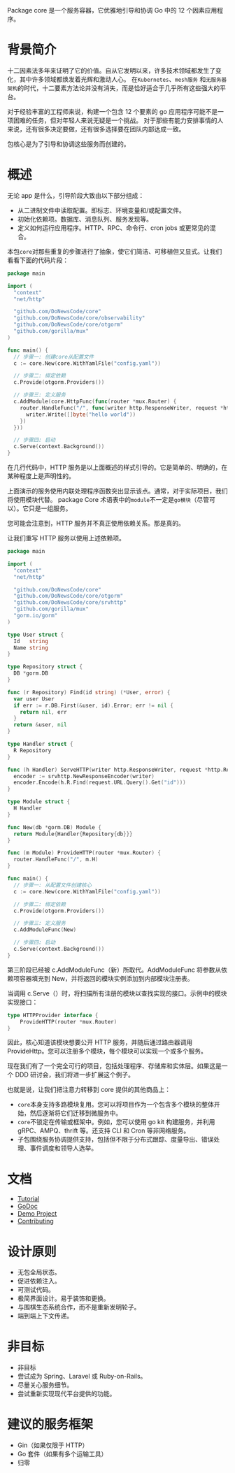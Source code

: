 Package core 是一个服务容器，它优雅地引导和协调 Go 中的 12 个因素应用程序。

# 背景简介

十二因素法多年来证明了它的价值。自从它发明以来，许多技术领域都发生了变化，其中许多领域都焕发着光辉和激动人心。
在`Kubernetes`、`mesh服务` 和`无服务器架构`的时代，十二要素方法论并没有消失，而是恰好适合于几乎所有这些强大的平台。

对于经验丰富的工程师来说，构建一个包含 12 个要素的 go 应用程序可能不是一项困难的任务，但对年轻人来说无疑是一个挑战。
对于那些有能力安排事情的人来说，还有很多决定要做，还有很多选择要在团队内部达成一致。

包核心是为了引导和协调这些服务而创建的。

# 概述

无论 app 是什么，引导阶段大致由以下部分组成：

- 从二进制文件中读取配置。即标志、环境变量和/或配置文件。
- 初始化依赖项。数据库、消息队列、服务发现等。
- 定义如何运行应用程序。HTTP、RPC、命令行、cron jobs 或更常见的混合。

本包`core`对那些重复的步骤进行了抽象，使它们简洁、可移植但又显式。让我们看看下面的代码片段：

```go
package main

import (
  "context"
  "net/http"

  "github.com/DoNewsCode/core"
  "github.com/DoNewsCode/core/observability"
  "github.com/DoNewsCode/core/otgorm"
  "github.com/gorilla/mux"
)

func main() {
  // 步骤一: 创建core从配置文件
  c := core.New(core.WithYamlFile("config.yaml"))

  // 步骤二: 绑定依赖
  c.Provide(otgorm.Providers())

  // 步骤三: 定义服务
  c.AddModule(core.HttpFunc(func(router *mux.Router) {
    router.HandleFunc("/", func(writer http.ResponseWriter, request *http.Request) {
      writer.Write([]byte("hello world"))
    })
  }))

  // 步骤四: 启动
  c.Serve(context.Background())
}
```

在几行代码中，HTTP 服务是以上面概述的样式引导的。它是简单的、明确的，在某种程度上是声明性的。

上面演示的服务使用内联处理程序函数突出显示该点。通常，对于实际项目，我们将使用模块代替。
package Core 术语表中的`module`不一定是`go模块`（尽管可以）。它只是一组服务。

您可能会注意到，HTTP 服务并不真正使用依赖关系。那是真的。

让我们重写 HTTP 服务以使用上述依赖项。

```go
package main

import (
  "context"
  "net/http"

  "github.com/DoNewsCode/core"
  "github.com/DoNewsCode/core/otgorm"
  "github.com/DoNewsCode/core/srvhttp"
  "github.com/gorilla/mux"
  "gorm.io/gorm"
)

type User struct {
  Id   string
  Name string
}

type Repository struct {
  DB *gorm.DB
}

func (r Repository) Find(id string) (*User, error) {
  var user User
  if err := r.DB.First(&user, id).Error; err != nil {
    return nil, err
  }
  return &user, nil
}

type Handler struct {
  R Repository
}

func (h Handler) ServeHTTP(writer http.ResponseWriter, request *http.Request) {
  encoder := srvhttp.NewResponseEncoder(writer)
  encoder.Encode(h.R.Find(request.URL.Query().Get("id")))
}

type Module struct {
  H Handler
}

func New(db *gorm.DB) Module {
  return Module{Handler{Repository{db}}}
}

func (m Module) ProvideHTTP(router *mux.Router) {
  router.HandleFunc("/", m.H)
}

func main() {
  // 步骤一: 从配置文件创建核心
  c := core.New(core.WithYamlFile("config.yaml"))

  // 步骤二: 绑定依赖
  c.Provide(otgorm.Providers())

  // 步骤三: 定义服务
  c.AddModuleFunc(New)

  // 步骤四: 启动
  c.Serve(context.Background())
}
```

第三阶段已经被 c.AddModuleFunc（新）所取代。AddModuleFunc 将参数从依赖项容器填充到 New，并将返回的模块实例添加到内部模块注册表。

当调用 c.Serve（）时，将扫描所有注册的模块以查找实现的接口。示例中的模块实现接口：

```go
type HTTPProvider interface {
	ProvideHTTP(router *mux.Router)
}
```

因此，核心知道该模块想要公开 HTTP 服务，并随后通过路由器调用 ProvideHttp。您可以注册多个模块，每个模块可以实现一个或多个服务。

现在我们有了一个完全可行的项目，包括处理程序、存储库和实体层。如果这是一个 DDD 研讨会，我们将进一步扩展这个例子。

也就是说，让我们把注意力转移到 core 提供的其他商品上：

- `core`本身支持多路模块复用。您可以将项目作为一个包含多个模块的整体开始，然后逐渐将它们迁移到微服务中。
- `core`不锁定在传输或框架中。例如，您可以使用 go kit 构建服务，并利用 gRPC、AMPQ、thrift 等。还支持 CLI 和 Cron 等非网络服务。
- 子包围绕服务协调提供支持，包括但不限于分布式跟踪、度量导出、错误处理、事件调度和领导人选举。

# 文档

- [Tutorial](https://github.com/DoNewsCode/core/blob/master/doc/tutorial.md)
- [GoDoc](https://pkg.go.dev/github.com/DoNewsCode/core)
- [Demo Project](https://github.com/DoNewsCode/skeleton)
- [Contributing](https://github.com/DoNewsCode/core/blob/master/doc/contributing.markdown)

# 设计原则

- 无包全局状态。
- 促进依赖注入。
- 可测试代码。
- 极简界面设计。易于装饰和更换。
- 与围棋生态系统合作，而不是重新发明轮子。
- 端到端上下文传递。

# 非目标

- 非目标
- 尝试成为 Spring、Laravel 或 Ruby-on-Rails。
- 尽量关心服务细节。
- 尝试重新实现现代平台提供的功能。

# 建议的服务框架

- Gin（如果仅限于 HTTP）
- Go 套件（如果有多个运输工具）
- 归零
